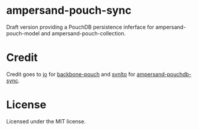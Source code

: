 # ampersand-pouch-sync
Draft version providing a PouchDB persistence inferface for ampersand-pouch-model and ampersand-pouch-collection.

# Credit
Credit goes to [jo](https://github.com/jo) for [backbone-pouch](https://github.com/jo/backbone-pouch) and [svnlto](https://github.com/svnlto) for [ampersand-pouchdb-sync](https://github.com/svnlto/ampersand-pouchdb-sync).

# License
Licensed under the MIT license.
